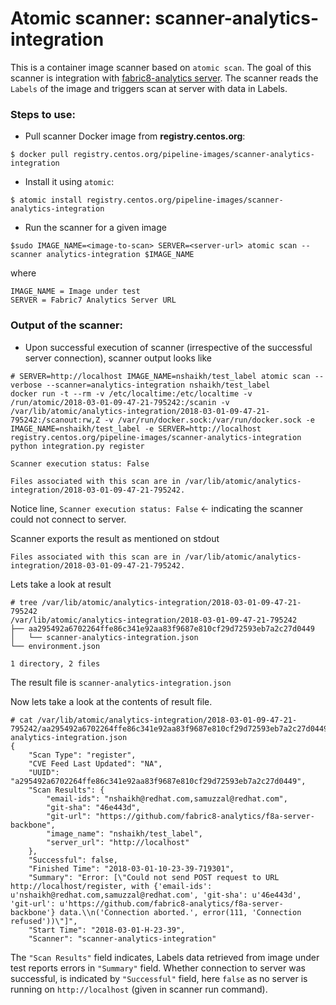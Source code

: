 # Atomic scanner: scanner-analytics-integration


This is a container image scanner based on `atomic scan`. The goal of this
scanner is integration with [fabric8-analytics server]([200~https://github.com/fabric8-analytics/f8a-server-backbone/). 
The scanner reads the `Labels` of the image and triggers scan at server with data in Labels.

### Steps to use:

- Pull scanner Docker image from **registry.centos.org**:

```
$ docker pull registry.centos.org/pipeline-images/scanner-analytics-integration
```

- Install it using `atomic`:

```
$ atomic install registry.centos.org/pipeline-images/scanner-analytics-integration
```

- Run the scanner for a given image

```
$sudo IMAGE_NAME=<image-to-scan> SERVER=<server-url> atomic scan --scanner analytics-integration $IMAGE_NAME
```

where

```
IMAGE_NAME = Image under test
SERVER = Fabric7 Analytics Server URL
```

### Output of the scanner:

- Upon successful execution of scanner (irrespective of the successful server connection), scanner output looks like
```
# SERVER=http://localhost IMAGE_NAME=nshaikh/test_label atomic scan --verbose --scanner=analytics-integration nshaikh/test_label
docker run -t --rm -v /etc/localtime:/etc/localtime -v /run/atomic/2018-03-01-09-47-21-795242:/scanin -v /var/lib/atomic/analytics-integration/2018-03-01-09-47-21-795242:/scanout:rw,Z -v /var/run/docker.sock:/var/run/docker.sock -e IMAGE_NAME=nshaikh/test_label -e SERVER=http://localhost registry.centos.org/pipeline-images/scanner-analytics-integration python integration.py register

Scanner execution status: False

Files associated with this scan are in /var/lib/atomic/analytics-integration/2018-03-01-09-47-21-795242.
```

Notice line, `Scanner execution status: False` <- indicating the scanner could not connect to server.

Scanner exports the result as mentioned on stdout
```
Files associated with this scan are in /var/lib/atomic/analytics-integration/2018-03-01-09-47-21-795242.

```

Lets take a look at result

```
# tree /var/lib/atomic/analytics-integration/2018-03-01-09-47-21-795242
/var/lib/atomic/analytics-integration/2018-03-01-09-47-21-795242
├── aa295492a6702264ffe86c341e92aa83f9687e810cf29d72593eb7a2c27d0449
│   └── scanner-analytics-integration.json
└── environment.json

1 directory, 2 files
```

The result file is `scanner-analytics-integration.json`

Now lets take a look at the contents of result file.

```
# cat /var/lib/atomic/analytics-integration/2018-03-01-09-47-21-795242/aa295492a6702264ffe86c341e92aa83f9687e810cf29d72593eb7a2c27d0449/scanner-analytics-integration.json
{
    "Scan Type": "register",
    "CVE Feed Last Updated": "NA",
    "UUID": "a295492a6702264ffe86c341e92aa83f9687e810cf29d72593eb7a2c27d0449",
    "Scan Results": {
        "email-ids": "nshaikh@redhat.com,samuzzal@redhat.com",
        "git-sha": "46e443d",
        "git-url": "https://github.com/fabric8-analytics/f8a-server-backbone",
        "image_name": "nshaikh/test_label",
        "server_url": "http://localhost"
    },
    "Successful": false,
    "Finished Time": "2018-03-01-10-23-39-719301",
    "Summary": "Error: [\"Could not send POST request to URL http://localhost/register, with {'email-ids': u'nshaikh@redhat.com,samuzzal@redhat.com', 'git-sha': u'46e443d', 'git-url': u'https://github.com/fabric8-analytics/f8a-server-backbone'} data.\\n('Connection aborted.', error(111, 'Connection refused'))\"]",
    "Start Time": "2018-03-01-H-23-39",
    "Scanner": "scanner-analytics-integration"

```

The `"Scan Results"` field indicates, Labels data retrieved from image under test reports errors in `"Summary"` field.
Whether connection to server was successful, is indicated by `"Successful"` field,
here `false` as no server is running on `http://localhost` (given in scanner run command).

